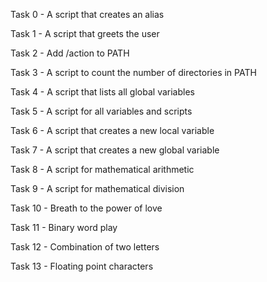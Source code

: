 Task 0 - A script that creates an alias

Task 1 - A script that greets the user

Task 2 - Add /action to PATH 

Task 3 - A script to count the number of directories in PATH

Task 4 - A script that lists all global variables

Task 5 - A script for all variables and scripts

Task 6 - A script that creates a new local variable

Task 7 - A script that creates a new global variable

Task 8 - A script for mathematical arithmetic

Task 9 - A script for mathematical division

Task 10 - Breath to the power of love

Task 11 - Binary word play 

Task 12 - Combination of two letters

Task 13 - Floating point characters

 
